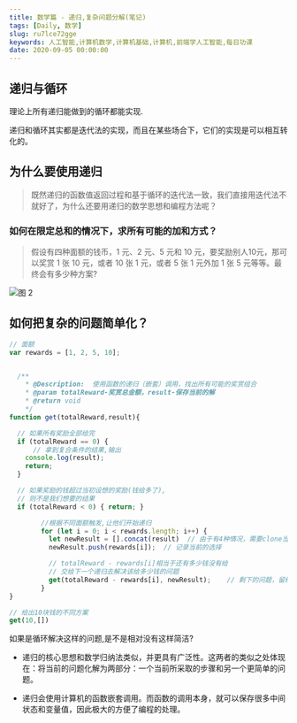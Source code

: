 ```yaml
---
title: 数学篇 - 递归,复杂问题分解(笔记)
tags: [Daily, 数学]
slug: ru7lce72gge
keywords: 人工智能,计算机数学,计算机基础,计算机,前端学人工智能,每日功课
date: 2020-09-05 00:00:00
---
```


## 递归与循环

理论上所有递归能做到的循环都能实现.

递归和循环其实都是迭代法的实现，而且在某些场合下，它们的实现是可以相互转化的。

## 为什么要使用递归

> 既然递归的函数值返回过程和基于循环的迭代法一致，我们直接用迭代法不就好了，为什么还要用递归的数学思想和编程方法呢？


### 如何在限定总和的情况下，求所有可能的加和方式？

> 假设有四种面额的钱币，1 元、2 元、5 元和 10 元，要奖励别人10元，那可以奖赏 1 张 10 元，或者 10 张 1 元，或者 5 张 1 元外加 1 张 5 元等等。最终会有多少种方案?


![图 2](https://incomparable9527.coding.net/p/imageBed/d/imageBed/git/raw/master/685328b2212b37eeb3e874636dd38d7cc2fee83886cc07741a9f5a5f9a82aa8c.png)  


## 如何把复杂的问题简单化？

```js
// 面额
var rewards = [1, 2, 5, 10];


  /**
    * @Description:  使用函数的递归（嵌套）调用，找出所有可能的奖赏组合
    * @param totalReward-奖赏总金额，result-保存当前的解
    * @return void
    */
function get(totalReward,result){

  // 如果所有奖励全部给完
  if (totalReward == 0) { 
      // 拿到复合条件的结果,输出
    console.log(result); 
    return; 
  }

  // 如果奖励的钱超过当初设想的奖励(钱给多了),
  // 则不是我们想要的结果
  if (totalReward < 0) { return; }

        //根据不同面额触发,让他们开始递归
        for (let i = 0; i < rewards.length; i++) {
          let newResult = [].concat(result)  // 由于有4种情况，需要clone当前的解并传入被调用的函数
          newResult.push(rewards[i]);  // 记录当前的选择

          // totalReward - rewards[i]相当于还有多少钱没有给
          // 交给下一个递归去解决该给多少钱的问题
          get(totalReward - rewards[i], newResult);    // 剩下的问题，留给嵌套调用去解决
        }
}

// 给出10块钱的不同方案
get(10,[])
```

如果是循环解决这样的问题,是不是相对没有这样简洁?

* 递归的核心思想和数学归纳法类似，并更具有广泛性。这两者的类似之处体现在：将当前的问题化解为两部分：一个当前所采取的步骤和另一个更简单的问题。

* 递归会使用计算机的函数嵌套调用。而函数的调用本身，就可以保存很多中间状态和变量值，因此极大的方便了编程的处理。

